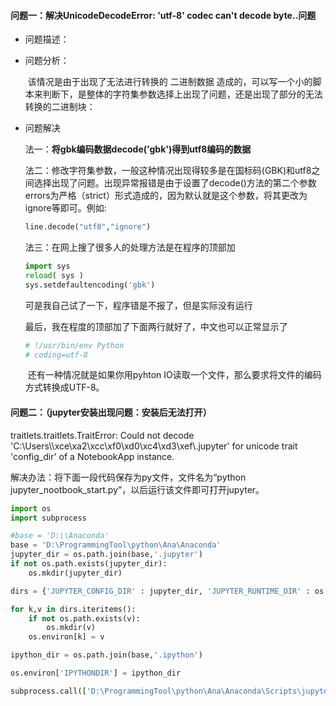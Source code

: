 #### 问题一：解决UnicodeDecodeError: 'utf-8' codec can't decode byte..问题

- 问题描述：

- 问题分析：

  ​	该情况是由于出现了无法进行转换的 二进制数据 造成的，可以写一个小的脚本来判断下，是整体的字符集参数选择上出现了问题，还是出现了部分的无法转换的二进制块：

- 问题解决

  法一：**将gbk编码数据decode('gbk')得到utf8编码的数据**

  法二：修改字符集参数，一般这种情况出现得较多是在国标码(GBK)和utf8之间选择出现了问题。
  ​	出现异常报错是由于设置了decode()方法的第二个参数errors为严格（strict）形式造成的，因为默认就是这个参数，将其更改为ignore等即可。例如:

  ```python
  line.decode("utf8","ignore")
  ```

  法三：在网上搜了很多人的处理方法是在程序的顶部加

  ```python
  import sys
  reload( sys )
  sys.setdefaultencoding('gbk')
  ```


  可是我自己试了一下，程序错是不报了，但是实际没有运行

  最后，我在程度的顶部加了下面两行就好了，中文也可以正常显示了

  ```python
  # !/usr/bin/env Python
  # coding=utf-8
  ```

  ​	还有一种情况就是如果你用pyhton IO读取一个文件，那么要求将文件的编码方式转换成UTF-8。

#### 问题二：（jupyter安装出现问题：安装后无法打开）

traitlets.traitlets.TraitError: Could not decode 'C:\\Users\\\xce\xa2\xcc\xf0\xd0\xc4\xd3\xef\\.jupyter' for unicode trait 'config_dir' of a NotebookApp instance.

解决办法：将下面一段代码保存为py文件，文件名为“python jupyter_nootbook_start.py”，以后运行该文件即可打开jupyter。

```python
import os
import subprocess

#base = 'D:\\Anaconda'
base = 'D:\ProgrammingTool\python\Ana\Anaconda'
jupyter_dir = os.path.join(base,'.jupyter')
if not os.path.exists(jupyter_dir):
    os.mkdir(jupyter_dir)

dirs = {'JUPYTER_CONFIG_DIR' : jupyter_dir, 'JUPYTER_RUNTIME_DIR' : os.path.join(jupyter_dir,'runtime'),'JUPYTER_DATA_DIR' : os.path.join(jupyter_dir,'data')}

for k,v in dirs.iteritems():   
    if not os.path.exists(v):
        os.mkdir(v)
    os.environ[k] = v

ipython_dir = os.path.join(base,'.ipython')

os.environ['IPYTHONDIR'] = ipython_dir

subprocess.call(['D:\ProgrammingTool\python\Ana\Anaconda\Scripts\jupyter-notebook.exe'])

```

